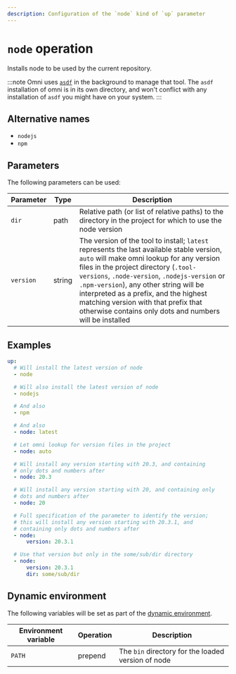 ```yaml
---
description: Configuration of the `node` kind of `up` parameter
---
```


# `node` operation

Installs node to be used by the current repository.

:::note
Omni uses [`asdf`](https://asdf-vm.com/) in the background to manage that tool. The `asdf` installation of omni is in its own directory, and won't conflict with any installation of `asdf` you might have on your system.
:::

## Alternative names

- `nodejs`
- `npm`

## Parameters

The following parameters can be used:

| Parameter        | Type      | Description                                           |
|------------------|-----------|-------------------------------------------------------|
| `dir` | path | Relative path (or list of relative paths) to the directory in the project for which to use the node version |
| `version` | string | The version of the tool to install; `latest` represents the last available stable version, `auto` will make omni lookup for any version files in the project directory (`.tool-versions`, `.node-version`, `.nodejs-version` or `.npm-version`), any other string will be interpreted as a prefix, and the highest matching version with that prefix that otherwise contains only dots and numbers will be installed |

## Examples

```yaml
up:
  # Will install the latest version of node
  - node

  # Will also install the latest version of node
  - nodejs

  # And also
  - npm

  # And also
  - node: latest

  # Let omni lookup for version files in the project
  - node: auto

  # Will install any version starting with 20.3, and containing
  # only dots and numbers after
  - node: 20.3

  # Will install any version starting with 20, and containing only
  # dots and numbers after
  - node: 20

  # Full specification of the parameter to identify the version;
  # this will install any version starting with 20.3.1, and
  # containing only dots and numbers after
  - node:
      version: 20.3.1

  # Use that version but only in the some/sub/dir directory
  - node:
      version: 20.3.1
      dir: some/sub/dir
```

## Dynamic environment

The following variables will be set as part of the [dynamic environment](/reference/dynamic-environment).

| Environment variable | Operation | Description |
|----------------------|-----------|-------------|
| `PATH` | prepend | The `bin` directory for the loaded version of node |
